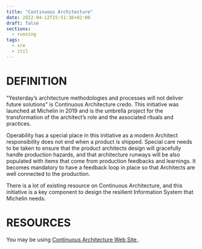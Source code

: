 ```yaml
---
title: "Continuous Architecture"
date: 2022-04-12T15:51:36+02:00
draft: false
sections:
  - running
tags:
  - sre
  - itil
---
```


# DEFINITION  

"Yesterday’s architecture methodologies and processes will not deliver future solutions" is Continuous Architecture credo. This initiative was launched at Michelin in 2019 and is the umbrella project for the transformation of the architect’s role and the associated rituals and practices. 

Operability has a special place in this initiative as a modern Architect responsibility does not end when a product is shipped. Special care needs to be taken to ensure that the product architects design will gracefully handle production hazards, and that architecture runways will be also populated with items that come from production feedbacks and learnings. It becomes mandatory to have a feedback loop in place so that Architects are well connected to the production. 

There is a lot of existing resource on Continuous Architecture, and this initiative is a key component to design the resilient Information System that Michelin needs. 

# RESOURCES 

You may be using [Continuous Architecture Web Site ](https://continuous-architecture.org/).


